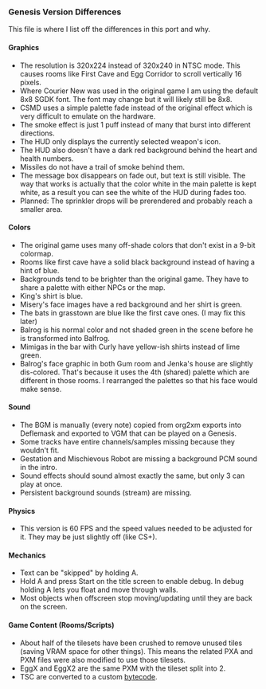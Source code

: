 ### Genesis Version Differences
This file is where I list off the differences in this port and why.

#### Graphics
 - The resolution is 320x224 instead of 320x240 in NTSC mode. This causes rooms like First Cave and Egg Corridor to scroll vertically 16 pixels.
 - Where Courier New was used in the original game I am using the default 8x8 SGDK font. The font may change but it will likely still be 8x8.
 - CSMD uses a simple palette fade instead of the original effect which is very difficult to emulate on the hardware.
 - The smoke effect is just 1 puff instead of many that burst into different directions.
 - The HUD only displays the currently selected weapon's icon.
 - The HUD also doesn't have a dark red background behind the heart and health numbers.
 - Missiles do not have a trail of smoke behind them.
 - The message box disappears on fade out, but text is still visible. The way that works is actually that the color white in the main palette is kept white, as a result you can see the white of the HUD during fades too.
 - Planned: The sprinkler drops will be prerendered and probably reach a smaller area.

#### Colors
 - The original game uses many off-shade colors that don't exist in a 9-bit colormap.
 - Rooms like first cave have a solid black background instead of having a hint of blue.
 - Backgrounds tend to be brighter than the original game. They have to share a palette with either NPCs or the map.
 - King's shirt is blue.
 - Misery's face images have a red background and her shirt is green.
 - The bats in grasstown are blue like the first cave ones. (I may fix this later)
 - Balrog is his normal color and not shaded green in the scene before he is transformed into Balfrog.
 - Mimigas in the bar with Curly have yellow-ish shirts instead of lime green.
 - Balrog's face graphic in both Gum room and Jenka's house are slightly dis-colored. That's because it uses the 4th (shared) palette which are different in those rooms. I rearranged the palettes so that his face would make sense.

#### Sound
 - The BGM is manually (every note) copied from org2xm exports into Deflemask and exported to VGM that can be played on a Genesis.
 - Some tracks have entire channels/samples missing because they wouldn't fit.
 - Gestation and Mischievous Robot are missing a background PCM sound in the intro.
 - Sound effects should sound almost exactly the same, but only 3 can play at once.
 - Persistent background sounds (stream) are missing.

#### Physics
 - This version is 60 FPS and the speed values needed to be adjusted for it. They may be just slightly off (like CS+).

#### Mechanics
 - Text can be "skipped" by holding A.
 - Hold A and press Start on the title screen to enable debug. In debug holding A lets you float and move through walls.
 - Most objects when offscreen stop moving/updating until they are back on the screen.
 
#### Game Content (Rooms/Scripts)
 - About half of the tilesets have been crushed to remove unused tiles (saving VRAM space for other things). This means the related PXA and PXM files were also modified to use those tilesets.
 - EggX and EggX2 are the same PXM with the tileset split into 2.
 - TSC are converted to a custom [bytecode](tools/tscomp/tscomp.c).
